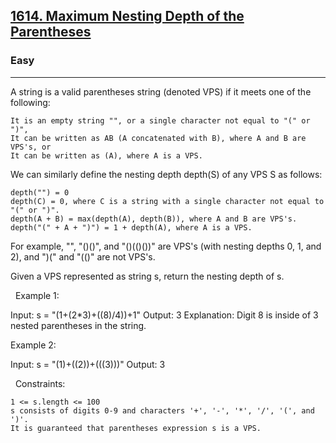 <h2><a href="https://leetcode.com/problems/maximum-nesting-depth-of-the-parentheses/">1614. Maximum Nesting Depth of the Parentheses</a></h2><h3>Easy</h3><hr>A string is a valid parentheses string (denoted VPS) if it meets one of the following:


	It is an empty string "", or a single character not equal to "(" or ")",
	It can be written as AB (A concatenated with B), where A and B are VPS's, or
	It can be written as (A), where A is a VPS.


We can similarly define the nesting depth depth(S) of any VPS S as follows:


	depth("") = 0
	depth(C) = 0, where C is a string with a single character not equal to "(" or ")".
	depth(A + B) = max(depth(A), depth(B)), where A and B are VPS's.
	depth("(" + A + ")") = 1 + depth(A), where A is a VPS.


For example, "", "()()", and "()(()())" are VPS's (with nesting depths 0, 1, and 2), and ")(" and "(()" are not VPS's.

Given a VPS represented as string s, return the nesting depth of s.

 
Example 1:

Input: s = "(1+(2*3)+((8)/4))+1"
Output: 3
Explanation: Digit 8 is inside of 3 nested parentheses in the string.


Example 2:

Input: s = "(1)+((2))+(((3)))"
Output: 3


 
Constraints:


	1 <= s.length <= 100
	s consists of digits 0-9 and characters '+', '-', '*', '/', '(', and ')'.
	It is guaranteed that parentheses expression s is a VPS.


